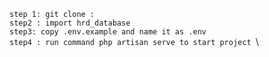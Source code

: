 `step 1: git clone : `\
`step2 : import hrd_database`\
`step3: copy .env.example and name it as .env`\
`step4 : run command php artisan serve to start project `\